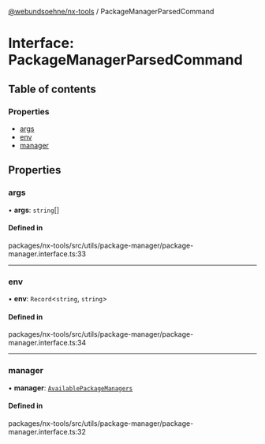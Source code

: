 [@webundsoehne/nx-tools](../README.md) / PackageManagerParsedCommand

# Interface: PackageManagerParsedCommand

## Table of contents

### Properties

- [args](PackageManagerParsedCommand.md#args)
- [env](PackageManagerParsedCommand.md#env)
- [manager](PackageManagerParsedCommand.md#manager)

## Properties

### args

• **args**: `string`[]

#### Defined in

packages/nx-tools/src/utils/package-manager/package-manager.interface.ts:33

---

### env

• **env**: `Record`<`string`, `string`\>

#### Defined in

packages/nx-tools/src/utils/package-manager/package-manager.interface.ts:34

---

### manager

• **manager**: [`AvailablePackageManagers`](../enums/AvailablePackageManagers.md)

#### Defined in

packages/nx-tools/src/utils/package-manager/package-manager.interface.ts:32
